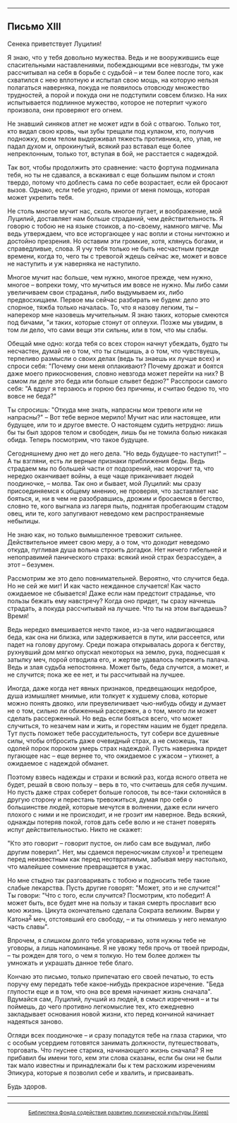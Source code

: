 

* * *

## Письмо XIII

Сенека приветствует Луцилия!

Я знаю, что у тебя довольно мужества. Ведь и не вооружившись еще спасительными наставлениями, побеждающими все невзгоды, тм уже рассчитывал на себя в борьбе с судьбой – и тем более после того, как схватился с нею вплотную и испытал свою мощь, на которую нельзя полагаться наверняка, покуда не появилось отовсюду множество трудностей, а порой и покуда они не подступили совсем близко. На них испытывается подлинное мужество, которое не потерпит чужого произвола, они проверяют его огнем.

Не знавший синяков атлет не может идти в бой с отвагою. Только тот, кто видал свою кровь, чьи зубы трещали под кулаком, кто, получив подножку, всем телом выдерживал тяжесть противника, кто, упав, не падал духом и, опрокинутый, всякий раз вставал еще более непреклонным, только тот, вступая в бой, не расстается с надеждой.

Так вот, чтобы продолжить это сравнение: часто фортуна подминала тебя, но ты не сдавался, а вскакивал с еще большим пылом и стоял твердо, потому что доблесть сама по себе возрастает, если ей бросают вызов. Однако, если тебе угодно, прими от меня помощь, которая может укрепить тебя.

Не столь многое мучит нас, сколь многое пугает, и воображение, мой Луцилий, доставляет нам больше страданий, чем действительность. Я говорю с тобою не на языке стоиков, а по-своему, намного мягче. Мы ведь утверждаем, что все исторгающее у нас вопли и стоны ничтожно и достойно презрения. Но оставим эти громкие, хотя, клянусь богами, и справедливые, слова. Я учу тебя только не быть несчастным прежде времени, когда то, чего ты с тревогой ждешь сейчас же, может и вовсе не наступить и уж наверняка не наступило.

Многое мучит нас больше, чем нужно, многое прежде, чем нужно, многое – вопреки тому, что мучиться им вовсе не нужно. Мы либо сами увеличиваем свои страданья, либо выдумываем их, либо предвосхищаем. Первое мы сейчас разбирать не будем: дело это спорное, тяжба только началась. То, что я назову легким, ты – наперекор мне назовешь мучительным. Я знаю таких, которые смеются под бичами, "и таких, которые стонут от оплеухи. Позже мы увидим, в том ли дело, что сами вещи эти сильны, или в том, что мы слабы.

Обещай мне одно: когда тебя со всех сторон начнут убеждать, будто ты несчастен, думай не о том, что ты слышишь, а о том, что чувствуешь, терпеливо размысли о своих делах (ведь ты знаешь их лучше всех) и спроси себя: "Почему они меня оплакивают? Почему дрожат и боятся даже моего прикосновения, словно невзгода может перейти на них? В самом ли деле это беда или больше слывет бедою?" Расспроси самого себя: "А вдруг я терзаюсь и горюю без причины, и считаю бедою то, что вовсе не беда?"

Ты спросишь: "Откуда мне знать, напрасны мои тревоги или не напрасны?" – Вот тебе верное мерило! Мучит нас или настоящее, или будущее, или то и другое вместе. О настоящем судить нетрудно: лишь бы ты был здоров телом и свободен, лишь бы не томила болью никакая обида. Теперь посмотрим, что такое будущее.

Сегодняшнему дню нет до него дела. "Но ведь будущее-то наступит!" – А ты взгляни, есть ли верные признаки приближения беды. Ведь страдаем мы по большей части от подозрений, нас морочит та, что нередко оканчивает войны, а еще чаще приканчивает людей поодиночке, – молва. Так оно и бывает, мой Луцилий: мы сразу присоединяемся к общему мнению, не проверяя, что заставляет нас бояться, и, ни в чем не разобравшись, дрожим и бросаемся в бегство, словно те, кого выгнала из лагеря пыль, поднятая пробегающим стадом овец, или те, кого запугивают неведомо кем распространяемые небылицы.

Не знаю как, но только вымышленное тревожит сильнее. Действительное имеет свою меру, а о том, что доходит неведомо откуда, пугливая душа вольна строить догадки. Нет ничего гибельней и непоправимей панического страха: всякий иной страх безрассуден, а этот – безумен.

Рассмотрим же это дело повнимательней. Вероятно, что случится беда. Но не сей же миг! И как часто нежданное случается! Как часто ожидаемое не сбывается! Даже если нам предстоит страданье, что пользы бежать ему навстречу? Когда оно придет, ты сразу начнешь страдать, а покуда рассчитывай на лучшее. Что ты на этом выгадаешь? Время!

Ведь нередко вмешивается нечто такое, из-за чего надвигающаяся беда, как она ни близка, или задерживается в пути, или рассеется, или падет на голову другому. Среди пожара открывалась дорога к бегству, рухнувший дом мягко опускал некоторых на землю, рука, поднесшая к затылку меч, порой отводила его, и жертве удавалось пережить палача. Ведь и злая судьба непостоянна. Может быть, беда случится, а может, и не случится; пока же ее нет, и ты рассчитывай на лучшее.

Иногда, даже когда нет явных признаков, предвещающих недоброе, душа измышляет мнимые, или толкует к худшему слова, которые можно понять двояко, или преувеличивает чью-нибудь обиду и думает не о том, сильно ли обиженный рассержен, а о том, много ли может сделать рассерженный. Но ведь если бояться всего, что может случиться, то незачем нам и жить, и горестям нашим не будет предела. Тут пусть поможет тебе рассудительность, тут собери все душевные силы, чтобы отбросить даже очевидный страх, а не сможешь, так одолей порок пороком умерь страх надеждой. Пусть наверняка придет пугающее нас – еще вернее то, что ожидаемое с ужасом – утихнет, а ожидаемое с надеждой обманет.

Поэтому взвесь надежды и страхи и всякий раз, когда ясного ответа не будет, решай в свою пользу – верь в то, что считаешь для себя лучшим. Но пусть даже страх соберет больше голосов, ты все-таки склоняйся в другую сторону и перестань тревожиться, думая про себя о большинстве людей, которые мечутся в волнении, даже если ничего плохого с ними и не происходит, и не грозит им наверное. Ведь всякий, однажды потеряв покой, готов дать себе волю и не станет поверять испуг действительностью. Никто не скажет:

"Кто это говорит – говорит пустое, он либо сам все выдумал, либо другим поверил". Нет, мы сдаемся переносчикам слухов<sup>[1](refer.htm#pXIII-1)</sup> и трепещем перед неизвестным как перед неотвратимым, забывая меру настолько, что малейшее сомнение превращается в ужас.

Но мне стыдно так разговаривать с тобою и подносить тебе такие слабые лекарства. Пусть другие говорят: "Может, это и не случится!" Ты говори: "Что с того, если случится? Посмотрим, кто победит! А может быть, все будет мне на пользу и такая смерть прославит всю мою жизнь. Цикута окончательно сделала Сократа великим. Вырви у Катона<sup>[2](refer.htm#pXIII-2)</sup> меч, отстоявший его свободу, – и ты отнимешь у него немалую часть славы".

Впрочем, я слишком долго тебя уговариваю, хотя нужны тебе не уговоры, а лишь напоминанье. Я не увожу тебя прочь от твоей природы, – ты рожден для того, о чем я толкую. Но тем более должен ты умножать и украшать данное тебе благо.

Кончаю это письмо, только припечатаю его своей печатью, то есть поручу ему передать тебе какое-нибудь прекрасное изречение. "Беда глупости еще и в том, что она все время начинает жизнь сначала". Вдумайся сам, Луцилий, лучший из людей, в смысл изречения – и ты поймешь, до чего противно легкомыслие тех, кто ежедневно закладывает основания новой жизни, кто перед кончиной начинает надеяться заново.

Огляди всех поодиночке – и сразу попадутся тебе на глаза старики, что с особым усердием готовятся занимать должности, путешествовать, торговать. Что гнуснее старика, начинающего жизнь сначала? Я не прибавил бы имени того, кем эти слова сказаны, если бы они не были так мало известны и принадлежали бы к тем расхожим изречениям Эпикура, которые я позволил себе и хвалить, и присваивать.

Будь здоров.

<div align="center">

* * *



* * *

[<small>Библиотека Фонда содействия развитию психической культуры (Киев)</small>](mailto:webmaster@psylib.kiev.ua)</div>